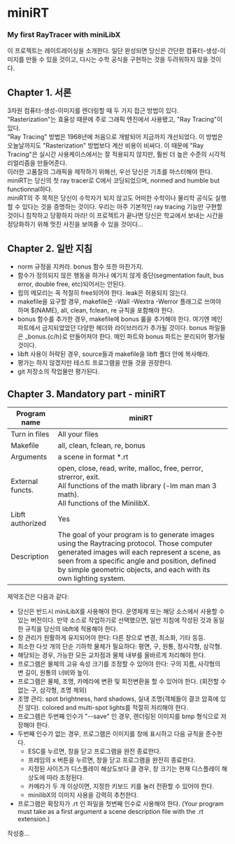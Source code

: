 # miniRT

### My first RayTracer with miniLibX

이 프로젝트는 레이트레이싱을 소개한다. 일단 완성되면 당신은 간단한 컴퓨터-생성-이미지를 만들 수 있을 것이고, 다시는 수학 공식을 구현하는 것을 두려워하지 않을 것이다.

## Chapter 1. 서론

3차원 컴퓨터-생성-이미지를 렌더링할 때 두 가지 접근 방법이 있다. "Rasterization"는 효율성 때문에 주로 그래픽 엔진에서 사용됐고, "Ray Tracing"이 있다.<br>"Ray Tracing" 방법은 1968년에 처음으로 개발되어 지금까지 개선되었다. 이 방법은 오늘날까지도 "Rasterization" 방법보다 계산 비용이 비싸다. 이 때문에 "Ray Tracing"은 실시간 사용케이스에서는 잘 적용되지 않지만, 훨씬 더 높은 수준의 시각적 리얼리즘을 만들어준다.<br>이러한 고품질의 그래픽을 제작하기 위해선, 우선 당신은 기초를 마스터해야 한다. miniRT는 당신의 첫 ray tracer로 C에서 코딩되었으며, normed and humble but functionnal하다.<br>miniRT의 주 목적은 당신이 수학자가 되지 않고도 어떠한 수학이나 물리학 공식도 실행할 수 있다는 것을 증명하는 것이다. 우리는 아주 기본적인 ray tracing 기능만 구현할 것이니 침착하고 당황하지 마라! 이 프로젝트가 끝나면 당신은 학교에서 보내는 시간을 정당화하기 위해 멋진 사진을 보여줄 수 있을 것이다...

## Chapter 2. 일반 지침

- norm 규정을 지켜라. bonus 함수 또한 마찬가지.
- 함수가 정의되지 않은 행동을 하거나 예기치 않게 중단(segmentation fault, bus error, double free, etc)되어서는 안된다.
- 힙의 메모리는 꼭 적절히 free되어야 한다. leak은 허용되지 않는다.
- makefile을 요구할 경우, makefile은 -Wall -Wextra -Werror 플래그로 쓰여야 하며 $(NAME), all, clean, fclean, re 규칙을 포함해야 한다.
- bonus 함수를 추가한 경우, makefile에 bonus 룰을 추가해야 한다. 여기엔 메인 파트에서 금지되었었던 다양한 헤더와 라이브러리가 추가될 것이다. bonus 파일들은 _bonus.{c/h}로 만들어져야 한다. 메인 파트와 bonus 파트는 분리되어 평가될 것이다.
- libft 사용이 허락된 경우, source들과 makefile을 libft 폴더 안에 복사해라.
- 평가는 하지 않겠지만 테스트 프로그램을 만들 것을 권장한다.
- git 저장소의 작업물만 평가된다.

## Chapter 3. Mandatory part - miniRT

| Program name     | miniRT                                                       |
| ---------------- | ------------------------------------------------------------ |
| Turn in files    | All your files                                               |
| Makefile         | all, clean, fclean, re, bonus                                |
| Arguments        | a scene in format *.rt                                       |
| External functs. | open, close, read, write, malloc, free, perror, strerror, exit.<br>All functions of the math library (-lm man man 3 math).<br>All functions of the MinilibX. |
| Libft authorized | Yes                                                          |
| Description      | The goal of your program is to generate images using the Raytracing protocol. Those computer generated images will each represent a scene, as seen from a specific angle and position, defined by simple geometric objects, and each with its own lighting system. |

제약조건은 다음과 같다:

* 당신은 반드시 miniLibX를 사용해야 한다. 운영체제 또는 해당 소스에서 사용할 수 있는 버전이다. 만약 소스로 작업하기로 선택했으면, 일반 지침에 작성된 것과 동일한 규칙을 당신의 libft에 적용해야 한다.
* 창 관리가 원활하게 유지되어야 한다: 다른 창으로 변경, 최소화, 기타 등등.
* 최소한 다섯 개의 단순 기하학 물체가 필요하다: 평면, 구, 원통, 정사각형, 삼각형.
* 해당되는 경우, 가능한 모든 교차점과 물체 내부를 올바르게 처리해야 한다.
* 프로그램은 물체의 고유 속성 크기를 조정할 수 있어야 한다: 구의 지름, 사각형의 변 길이, 원통의 너비와 높이.
* 프로그램은 물체, 조명, 카메라에 변환 및 회전변환을 할 수 있어야 한다. (회전할 수 없는 구, 삼각형, 조명 제외)
* 조명 관리: spot brightness, hard shadows, 실내 조명(객체들이 결코 암흑에 있진 않다). colored and multi-spot lights를 적절히 처리해야 한다.
* 프로그램은 두번째 인수가 "--save" 인 경우, 렌더링된 이미지를 bmp 형식으로 저장해야 한다.
* 두번째 인수가 없는 경우, 프로그램은 이미지를 창에 표시하고 다음 규칙을 준수한다.
  * ESC를 누르면, 창을 닫고 프로그램을 완전 종료한다.
  * 프레임의 x 버튼을 누르면, 창을 닫고 프로그램을 완전히 종료한다.
  * 지정된 사이즈가 디스플레이 해상도보다 클 경우, 창 크기는 현재 디스플레이 해상도에 따라 조정된다.
  * 카메라가 두 개 이상이면, 지정한 키보드 키를 눌러 전환할 수 있어야 한다.
  * minilibX의 이미지 사용을 강력히 추천한다.
* 프로그램은 확장자가 .rt 인 파일을 첫번째 인수로 사용해야 한다. (Your program must take as a first argument a scene description file with the .rt extension.)

작성중...